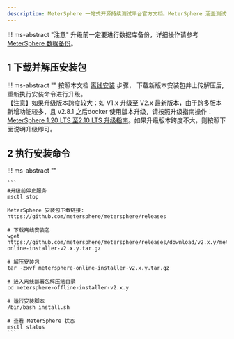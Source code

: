 ```yaml
---
description: MeterSphere 一站式开源持续测试平台官方文档。MeterSphere 涵盖测试管理、接口测试、UI 测试和性能测试等功能，全面兼容 JMeter、Selenium 等主流开源标准，有效助力开发和测试团队充分利用云弹性进行高度可 扩展的自动化测试，加速高质量的软件交付。
---
```


!!! ms-abstract "注意"
    升级前一定要进行数据库备份，详细操作请参考 [MeterSphere 数据备份](./backup_data.md)。

## 1 下载并解压安装包
!!! ms-abstract ""
    按照本文档 [离线安装](./offline_installation.md) 步骤， 下载新版本安装包并上传解压后, 重新执行安装命令进行升级。<br>
    【注意】如果升级版本跨度较大：如 V1.x 升级至 V2.x 最新版本，由于跨多版本新增功能较多，且 v2.8.1 之后docker 使用版本升级，请按照升级指南操作： [MeterSphere 1.20 LTS 至2.10 LTS 升级指南](https://kb.fit2cloud.com/?p=9a46f075-5cfe-46de-81f8-ab5278699697)。如果升级版本跨度不大，则按照下面说明升级即可。

## 2 执行安装命令
!!! ms-abstract ""

    ```
    #升级前停止服务
    msctl stop

    MeterSphere 安装包下载链接: https://github.com/metersphere/metersphere/releases

    # 下载离线安装包
    wget https://github.com/metersphere/metersphere/releases/download/v2.x.y/metersphere-online-installer-v2.x.y.tar.gz
    
    # 解压安装包
    tar -zxvf metersphere-online-installer-v2.x.y.tar.gz

    # 进入离线部署包解压缩目录
    cd metersphere-offline-installer-v2.x.y
    
    # 运行安装脚本
    /bin/bash install.sh
    
    # 查看 MeterSphere 状态
    msctl status
    ```
